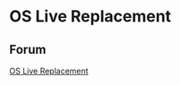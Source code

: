 # OS Live Replacement

## Forum

<a href="https://forum.hiveos.farm/t/os-live-replacement/9409">OS Live Replacement </a>
